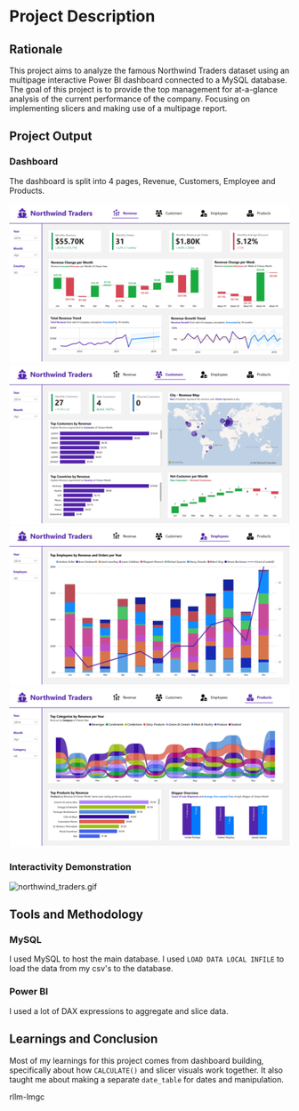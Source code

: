 # Project Description

## Rationale
This project aims to analyze the famous Northwind Traders dataset using an multipage interactive Power BI dashboard connected to a MySQL database. The goal of this project is to provide the top management for at-a-glance analysis of the current performance of the company. Focusing on implementing slicers and making use of a multipage report.

## Project Output
### Dashboard
The dashboard is split into 4 pages, Revenue, Customers, Employee and Products.

![northwind_traders_page1.jpg](powerbi/exports/northwind_traders_page1.jpg)
![northwind_traders_page2.jpg](powerbi/exports/northwind_traders_page2.jpg)
![northwind_traders_page3.jpg](powerbi/exports/northwind_traders_page3.jpg)
![northwind_traders_page4.jpg](powerbi/exports/northwind_traders_page4.jpg)

### Interactivity Demonstration
![northwind_traders.gif](powerbi/exports/northwind_traders.gif)

## Tools and Methodology
### MySQL
I used MySQL to host the main database. I used `LOAD DATA LOCAL INFILE` to load the data from my csv's to the database.
### Power BI
I used a lot of DAX expressions to aggregate and slice data.

## Learnings and Conclusion
Most of my learnings for this project comes from dashboard building, specifically about how `CALCULATE()` and slicer visuals work together. It also taught me about making a separate `date_table` for dates and manipulation.

rllm-lmgc